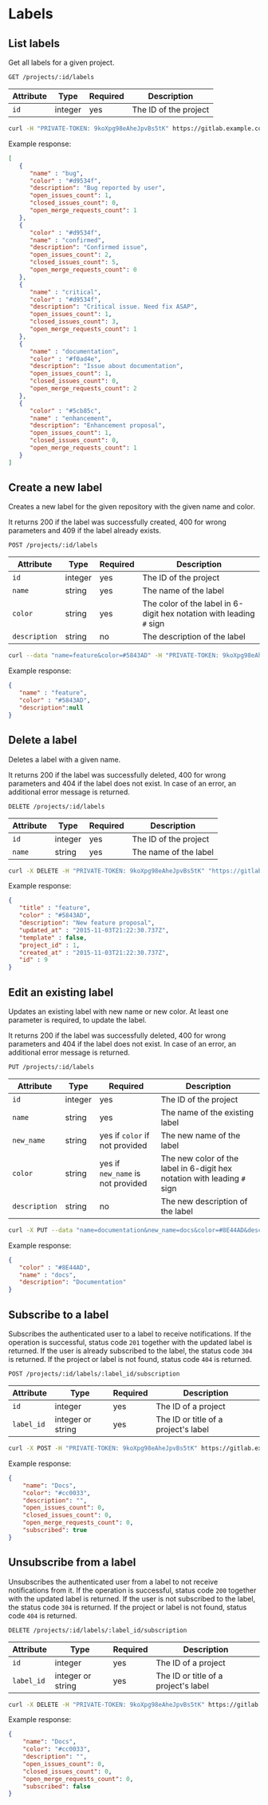 # Labels

## List labels

Get all labels for a given project.

```
GET /projects/:id/labels
```

| Attribute | Type    | Required | Description           |
| --------- | ------- | -------- | --------------------- |
| `id`      | integer | yes      | The ID of the project |

```bash
curl -H "PRIVATE-TOKEN: 9koXpg98eAheJpvBs5tK" https://gitlab.example.com/api/v3/projects/1/labels
```

Example response:

```json
[
   {
      "name" : "bug",
      "color" : "#d9534f",
      "description": "Bug reported by user",
      "open_issues_count": 1,
      "closed_issues_count": 0,
      "open_merge_requests_count": 1
   },
   {
      "color" : "#d9534f",
      "name" : "confirmed",
      "description": "Confirmed issue",
      "open_issues_count": 2,
      "closed_issues_count": 5,
      "open_merge_requests_count": 0
   },
   {
      "name" : "critical",
      "color" : "#d9534f",
      "description": "Critical issue. Need fix ASAP",
      "open_issues_count": 1,
      "closed_issues_count": 3,
      "open_merge_requests_count": 1
   },
   {
      "name" : "documentation",
      "color" : "#f0ad4e",
      "description": "Issue about documentation",
      "open_issues_count": 1,
      "closed_issues_count": 0,
      "open_merge_requests_count": 2
   },
   {
      "color" : "#5cb85c",
      "name" : "enhancement",
      "description": "Enhancement proposal",
      "open_issues_count": 1,
      "closed_issues_count": 0,
      "open_merge_requests_count": 1
   }
]
```

## Create a new label

Creates a new label for the given repository with the given name and color.

It returns 200 if the label was successfully created, 400 for wrong parameters
and 409 if the label already exists.

```
POST /projects/:id/labels
```

| Attribute     | Type    | Required | Description                  |
| ------------- | ------- | -------- | ---------------------------- |
| `id`          | integer | yes      | The ID of the project        |
| `name`        | string  | yes      | The name of the label        |
| `color`       | string  | yes      | The color of the label in 6-digit hex notation with leading `#` sign |
| `description` | string  | no       | The description of the label |

```bash
curl --data "name=feature&color=#5843AD" -H "PRIVATE-TOKEN: 9koXpg98eAheJpvBs5tK" "https://gitlab.example.com/api/v3/projects/1/labels"
```

Example response:

```json
{
   "name" : "feature",
   "color" : "#5843AD",
   "description":null
}
```

## Delete a label

Deletes a label with a given name.

It returns 200 if the label was successfully deleted, 400 for wrong parameters
and 404 if the label does not exist.
In case of an error, an additional error message is returned.

```
DELETE /projects/:id/labels
```

| Attribute | Type    | Required | Description           |
| --------- | ------- | -------- | --------------------- |
| `id`      | integer | yes      | The ID of the project |
| `name`    | string  | yes      | The name of the label |

```bash
curl -X DELETE -H "PRIVATE-TOKEN: 9koXpg98eAheJpvBs5tK" "https://gitlab.example.com/api/v3/projects/1/labels?name=bug"
```

Example response:

```json
{
   "title" : "feature",
   "color" : "#5843AD",
   "description": "New feature proposal",
   "updated_at" : "2015-11-03T21:22:30.737Z",
   "template" : false,
   "project_id" : 1,
   "created_at" : "2015-11-03T21:22:30.737Z",
   "id" : 9
}
```

## Edit an existing label

Updates an existing label with new name or new color. At least one parameter
is required, to update the label.

It returns 200 if the label was successfully deleted, 400 for wrong parameters
and 404 if the label does not exist.
In case of an error, an additional error message is returned.

```
PUT /projects/:id/labels
```

| Attribute       | Type    | Required                          | Description                      |
| --------------- | ------- | --------------------------------- | -------------------------------  |
| `id`            | integer | yes                               | The ID of the project            |
| `name`          | string  | yes                               | The name of the existing label   |
| `new_name`      | string  | yes if `color` if not provided    | The new name of the label        |
| `color`         | string  | yes if `new_name` is not provided | The new color of the label in 6-digit hex notation with leading `#` sign |
| `description`   | string  | no                                | The new description of the label |

```bash
curl -X PUT --data "name=documentation&new_name=docs&color=#8E44AD&description=Documentation" -H "PRIVATE-TOKEN: 9koXpg98eAheJpvBs5tK" "https://gitlab.example.com/api/v3/projects/1/labels"
```

Example response:

```json
{
   "color" : "#8E44AD",
   "name" : "docs",
   "description": "Documentation"
}
```

## Subscribe to a label

Subscribes the authenticated user to a label to receive notifications. If the
operation is successful, status code `201` together with the updated label is
returned. If the user is already subscribed to the label, the status code `304`
is returned. If the project or label is not found, status code `404` is
returned.

```
POST /projects/:id/labels/:label_id/subscription
```

| Attribute  | Type              | Required | Description                          |
| ---------- | ----------------- | -------- | ------------------------------------ |
| `id`       | integer           | yes      | The ID of a project                  |
| `label_id` | integer or string | yes      | The ID or title of a project's label |

```bash
curl -X POST -H "PRIVATE-TOKEN: 9koXpg98eAheJpvBs5tK" https://gitlab.example.com/api/v3/projects/5/labels/1/subscription
```

Example response:

```json
{
    "name": "Docs",
    "color": "#cc0033",
    "description": "",
    "open_issues_count": 0,
    "closed_issues_count": 0,
    "open_merge_requests_count": 0,
    "subscribed": true
}
```

## Unsubscribe from a label

Unsubscribes the authenticated user from a label to not receive notifications
from it. If the operation is successful, status code `200` together with the
updated label is returned. If the user is not subscribed to the label, the
status code `304` is returned. If the project or label is not found, status code
`404` is returned.

```
DELETE /projects/:id/labels/:label_id/subscription
```

| Attribute  | Type              | Required | Description                          |
| ---------- | ----------------- | -------- | ------------------------------------ |
| `id`       | integer           | yes      | The ID of a project                  |
| `label_id` | integer or string | yes      | The ID or title of a project's label |

```bash
curl -X DELETE -H "PRIVATE-TOKEN: 9koXpg98eAheJpvBs5tK" https://gitlab.example.com/api/v3/projects/5/labels/1/subscription
```

Example response:

```json
{
    "name": "Docs",
    "color": "#cc0033",
    "description": "",
    "open_issues_count": 0,
    "closed_issues_count": 0,
    "open_merge_requests_count": 0,
    "subscribed": false
}
```
